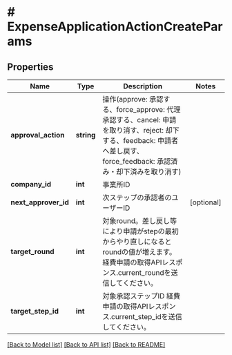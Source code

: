 # # ExpenseApplicationActionCreateParams

## Properties

Name | Type | Description | Notes
------------ | ------------- | ------------- | -------------
**approval_action** | **string** | 操作(approve: 承認する、force_approve: 代理承認する、cancel: 申請を取り消す、reject: 却下する、feedback: 申請者へ差し戻す、force_feedback: 承認済み・却下済みを取り消す) |
**company_id** | **int** | 事業所ID |
**next_approver_id** | **int** | 次ステップの承認者のユーザーID | [optional]
**target_round** | **int** | 対象round。差し戻し等により申請がstepの最初からやり直しになるとroundの値が増えます。経費申請の取得APIレスポンス.current_roundを送信してください。 |
**target_step_id** | **int** | 対象承認ステップID 経費申請の取得APIレスポンス.current_step_idを送信してください。 |

[[Back to Model list]](../../README.md#models) [[Back to API list]](../../README.md#endpoints) [[Back to README]](../../README.md)
